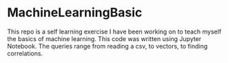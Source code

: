 # MachineLearningBasic
This repo is a self learning exercise I have been working on to teach myself the basics of machine learning. This code was written using Jupyter Notebook. The queries range from reading a csv, to vectors, to finding correlations.
